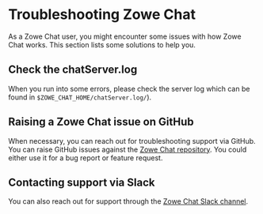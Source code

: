 # Troubleshooting Zowe Chat

As a Zowe Chat user, you might encounter some issues with how Zowe Chat works. This section lists some solutions to help you. 

## Check the chatServer.log

When you run into some errors, please check the server log which can be found in `$ZOWE_CHAT_HOME/chatServer.log/`). 

## Raising a Zowe Chat issue on GitHub

When necessary, you can reach out for troubleshooting support via GitHub. You can raise GitHub issues against the [Zowe Chat repository](https://github.com/zowe/zowe-chat). You could either use it for a bug report or feature request.

## Contacting support via Slack

You can also reach out for support through the [Zowe Chat Slack channel](https://openmainframeproject.slack.com/archives/C03NNABMN0J). 